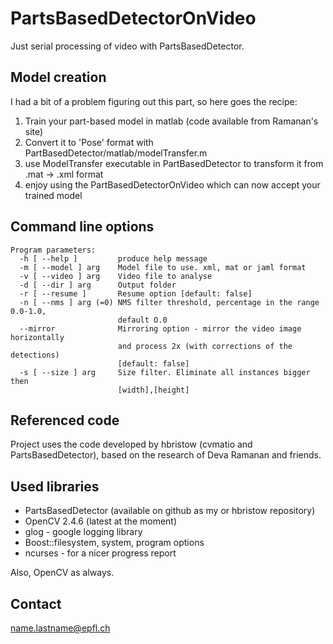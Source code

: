 PartsBasedDetectorOnVideo
=========================

Just serial processing of video with PartsBasedDetector.


Model creation
--------------

I had a bit of a problem figuring out this part, so here goes the recipe:

 1. Train your part-based model in matlab (code available from Ramanan's site)
 2. Convert it to 'Pose' format with PartBasedDetector/matlab/modelTransfer.m
 3. use ModelTransfer executable in PartBasedDetector to transform it from .mat -> .xml format
 4. enjoy using the PartBasedDetectorOnVideo which can now accept your trained model

Command line options
--------------------

```
Program parameters:
  -h [ --help ]         produce help message
  -m [ --model ] arg    Model file to use. xml, mat or jaml format
  -v [ --video ] arg    Video file to analyse
  -d [ --dir ] arg      Output folder
  -r [ --resume ]       Resume option [default: false]
  -n [ --nms ] arg (=0) NMS filter threshold, percentage in the range 0.0-1.0, 
                        default O.0
  --mirror              Mirroring option - mirror the video image horizontally 
                        and process 2x (with corrections of the detections) 
                        [default: false]
  -s [ --size ] arg     Size filter. Eliminate all instances bigger then 
                        [width],[height]
```


Referenced code
---------------

Project uses the code developed by hbristow (cvmatio and PartsBasedDetector), based on the research of Deva Ramanan and friends.

Used libraries
--------------

 * PartsBasedDetector (available on github as my or hbristow repository)
 * OpenCV 2.4.6 (latest at the moment)
 * glog - google logging library
 * Boost::filesystem, system, program options
 * ncurses - for a nicer progress report

Also, OpenCV as always.

Contact
-------
name.lastname@epfl.ch
